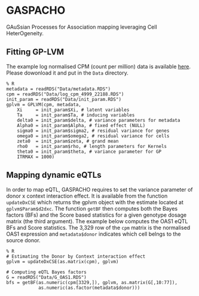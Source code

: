 # GASPACHO

GAuSsian Processes for Association mapping leveraging Cell HeterOgeneity.

## Fitting GP-LVM
The example log normalised CPM (count per million) data is available [here](https://drive.google.com/file/d/1voKdmSMBHW_UET2TKdezMX4szREhEMgN/view?usp=sharing). Please dowonload it and put in the `Data` directory.

	% R
	metadata = readRDS("Data/metadata.RDS")
	cpm = readRDS("Data/log_cpm_4999_22188.RDS")
	init_param = readRDS("Data/init_param.RDS")
	gplvm = GPLVM(cpm, metadata,
		Xi     = init_param$Xi, # latent variables
		Ta     = init_param$Ta, # inducing variables
		delta0 = init_param$delta, # variance parameters for metadata
		Alpha0 = init_param$Alpha, # fixed effect (NULL)
		sigma0 = init_param$sigma2, # residual variance for genes
		omega0 = init_param$omega2, # residual variance for cells
		zeta0  = init_param$zeta, # grand mean
		rho0   = init_param$rho, # length parameters for Kernels
		theta0 = init_param$theta, # variance parameter for GP
		ITRMAX = 1000)

## Mapping dynamic eQTLs
In order to map eQTL, GASPACHO requires to set the variance parameter of donor x context interaction effect. It is available from the function `updateDxCSE` which returns the gplvm object with the estimate located at `gplvm$Param$d2dxc`. The function `getBF` then computes both the Bayes factors (BFs) and the Score based statistics for a given genotype dosage matrix (the third argument). The example below computes the OAS1 eQTL BFs and Score statistics. The 3,329 row of the `cpm` matrix is the normalised OAS1 expression and `metadata$donor` indicates which cell belngs to the source donor.

	% R
	# Estimating the Donor by Context interaction effect
	gplvm = updateDxCSE(as.matrix(cpm), gplvm)
	
	# Computing eQTL Bayes factors
	G = readRDS("Data/G_OAS1.RDS")
	bfs = getBF(as.numeric(cpm[3329,]), gplvm, as.matrix(G[,10:77]), 
	            as.numeric(as.factor(metadata$donor)))
